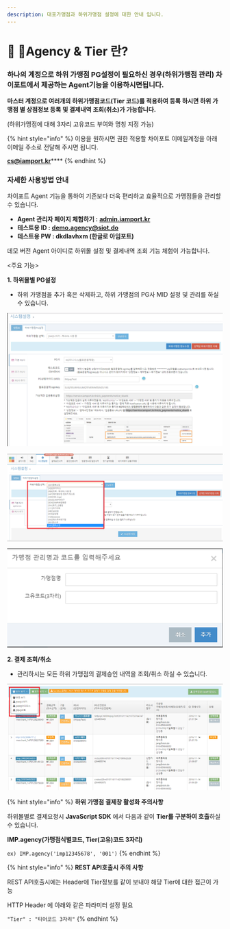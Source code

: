 ```yaml
---
description: 대표가맹점과 하위가맹점 설정에 대한 안내 입니다.
---
```


# 🎈 Agency & Tier 란?

### **하나의 계정으로 하위 가맹점 PG설정이 필요하신 경우(하위가맹점 관리)** 차이포트에서 제공하는 **Agent기능**을 이용하시면됩니다.&#x20;

**마스터 계정으로 여러개의 하위가맹점코드(Tier 코드)를 적용하여 등록 하시면 하위 가맹점 별 상점정보 등록 및 결제내역 조회(취소)가 가능합니다.**

(하위가맹점에 대해 3자리 고유코드 부여와 명칭 지정 가능)

{% hint style="info" %}
이용을 원하시면 권한 적용할 차이포트 이메일계정을 아래 이메일 주소로 전달해 주시면 됩니다.&#x20;

[**cs@iamport.kr**](mailto:cs@iamport.kr)****
{% endhint %}

### 자세한 사용방법 안내

차이포트 Agent 기능을 통하여 기존보다 더욱 편리하고 효율적으로 가맹점들을 관리할 수 있습니다.

* **Agent 관리자 페이지 체험하기 :** [**admin.iamport.kr**](http://admin.iamport.kr/)
* **테스트용 ID :** [**demo.agency@siot.do**](mailto:demo.agency@siot.do)
* **테스트용 PW : dkdlavhxm (한글로 아임포트)**

데모 버전 Agent 아이디로 하위몰 설정 및 결제내역 조회 기능 체험이 가능합니다.

<주요 기능>

**1. 하위몰별 PG설정**

* 하위 가맹점을 추가 혹은 삭제하고, 하위 가맹점의 PG사 MID 설정 및 관리를 하실 수 있습니다.

![하위 가맹점 PG설정 예시 화면](<../.gitbook/assets/image (13) (1).png>)

![하위 가맹점 PG설정 예시 화면](<../.gitbook/assets/image (24).png>)

![하위 가맹점 코드 생성 화면](<../.gitbook/assets/image (14) (1) (1).png>)

**2. 결제 조회/취소**

* 관리하시는 모든 하위 가맹점의 결제승인 내역을 조회/취소 하실 수 있습니다.

![하위 가맹점 결제내역 조회 예시](<../.gitbook/assets/image (10).png>)

{% hint style="info" %}
**하위 가맹점 결제창 활성화 주의사항**

하위몰별로 결제요청시 **JavaScript SDK** 에서 다음과 같이 **Tier를 구분하여 호출**하실 수 있습니다.

**IMP.agency(가맹점식별코드, Tier(고유)코드 3자리)**

`ex) IMP.agency('imp12345678', '001')`
{% endhint %}

{% hint style="info" %}
**REST API호출시 주의 사항**

REST API호출시에는 Header에 Tier정보를 같이 보내야 해당 Tier에 대한 접근이 가능

HTTP Header 에 아래와 같은 파라미터 설정 필요

`"Tier" : "티어코드 3자리"`
{% endhint %}
